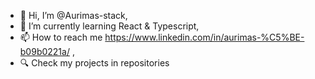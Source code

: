 - 👋 Hi, I’m @Aurimas-stack,
- 🌱 I’m currently learning React & Typescript,
- 📫 How to reach me https://www.linkedin.com/in/aurimas-%C5%BE-b09b0221a/ ,
- 🔍 Check my projects in repositories

<!---
Aurimas-stack/Aurimas-stack is a ✨ special ✨ repository because its `README.md` (this file) appears on your GitHub profile.
You can click the Preview link to take a look at your changes.
--->
